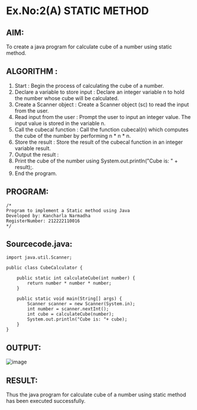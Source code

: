 # Ex.No:2(A)  STATIC METHOD

## AIM:
To create a java program for calculate cube of a number using static method.

## ALGORITHM :
1.  Start : Begin the process of calculating the cube of a number.
2.	Declare a variable to store input : Declare an integer variable n to hold the number whose cube will be calculated.
3.	Create a Scanner object : Create a Scanner object (sc) to read the input from the user.
4.	Read input from the user : Prompt the user to input an integer value. The input value is stored in the variable n.
5.	Call the cubecal function : Call the function cubecal(n) which computes the cube of the number by performing n * n * n.
6.	Store the result : Store the result of the cubecal function in an integer variable result.
7.	Output the result :
8.	Print the cube of the number using System.out.println("Cube is: " + result);.
9.	End the program.

## PROGRAM:
 ```
/*
Program to implement a Static method using Java
Developed by: Kancharla Narmadha
RegisterNumber: 212222110016
*/
```

## Sourcecode.java:
```
import java.util.Scanner;

public class CubeCalculator {

    public static int calculateCube(int number) {
        return number * number * number;
    }

    public static void main(String[] args) {
        Scanner scanner = new Scanner(System.in);
        int number = scanner.nextInt();
        int cube = calculateCube(number);
        System.out.println("Cube is: "+ cube);
    }
}
```

## OUTPUT:

![image](https://github.com/user-attachments/assets/6da691af-e133-455c-9d98-0147c342d557)

## RESULT:
Thus the java program for calculate cube of a number using static method has been executed successfully.
